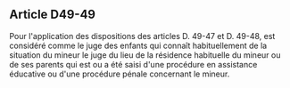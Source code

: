 Article D49-49
----
Pour l'application des dispositions des articles D. 49-47 et D. 49-48, est
considéré comme le juge des enfants qui connaît habituellement de la situation
du mineur le juge du lieu de la résidence habituelle du mineur ou de ses parents
qui est ou a été saisi d'une procédure en assistance éducative ou d'une
procédure pénale concernant le mineur.
